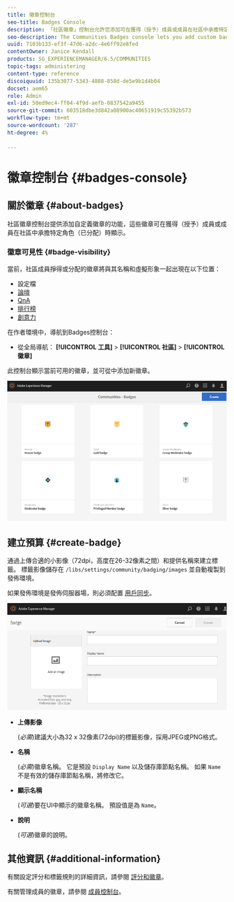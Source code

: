 ```yaml
---
title: 徽章控制台
seo-title: Badges Console
description: 「社區徽章」控制台允許您添加可在獲得（授予）成員或成員在社區中承擔特定角色（已分配）時為成員顯示的自定義徽章
seo-description: The Communities Badges console lets you add custom badges that can be displayed for members when earned (awarded) or when they take on a specific role in the community (assigned)
uuid: 7103b133-ef3f-47d6-a2dc-4e6ff92e8fed
contentOwner: Janice Kendall
products: SG_EXPERIENCEMANAGER/6.5/COMMUNITIES
topic-tags: administering
content-type: reference
discoiquuid: 135b3077-5343-4888-858d-de5e9b1d4b04
docset: aem65
role: Admin
exl-id: 50ed9ec4-ff04-4f9d-aefb-0837542a9455
source-git-commit: 603518dbe3d842a08900ac40651919c55392b573
workflow-type: tm+mt
source-wordcount: '287'
ht-degree: 4%

---
```


# 徽章控制台 {#badges-console}

## 關於徽章 {#about-badges}

社區徽章控制台提供添加自定義徽章的功能，這些徽章可在獲得（授予）成員或成員在社區中承擔特定角色（已分配）時顯示。

### 徽章可見性 {#badge-visibility}

當前，社區成員掙得或分配的徽章將與其名稱和虛擬形象一起出現在以下位置：

* 設定檔
* [論壇](/help/communities/forum.md)
* [QnA](/help/communities/working-with-qna.md)
* [排行榜](/help/communities/enabling-leaderboard.md)
* [創意力](/help/communities/ideation-feature.md)

在作者環境中，導航到Badges控制台：

* 從全局導航： **[!UICONTROL 工具]** > **[!UICONTROL 社區]** > **[!UICONTROL 徽章]**

此控制台顯示當前可用的徽章，並可從中添加新徽章。

![徽章首頁](assets/badges-homepage.png)

## 建立預算 {#create-badge}

通過上傳合適的小影像（72dpi，高度在26-32像素之間）和提供名稱來建立標籤。 標籤影像儲存在 `/libs/settings/community/badging/images` 並自動複製到發佈環境。

如果發佈環境是發佈伺服器場，則必須配置 [用戶同步](/help/communities/sync.md)。

![建立徽章](assets/create-badge.png)

* **上傳影像**

   (*必需*)建議大小為32 x 32像素(72dpi)的標籤影像，採用JPEG或PNG格式。

* **名稱**

   (*必需*)徽章名稱。 它是預設 `Display Name` 以及儲存庫節點名稱。 如果 `Name` 不是有效的儲存庫節點名稱，將修改它。

* **顯示名稱**

   (*可選*)要在UI中顯示的徽章名稱。 預設值是為 `Name`。

* **說明**

   (*可選*)徽章的說明。

## 其他資訊 {#additional-information}

有關設定評分和標籤規則的詳細資訊，請參閱 [評分和徽章](/help/communities/implementing-scoring.md)。

有關管理成員的徽章，請參閱 [成員控制台](/help/communities/members.md)。
